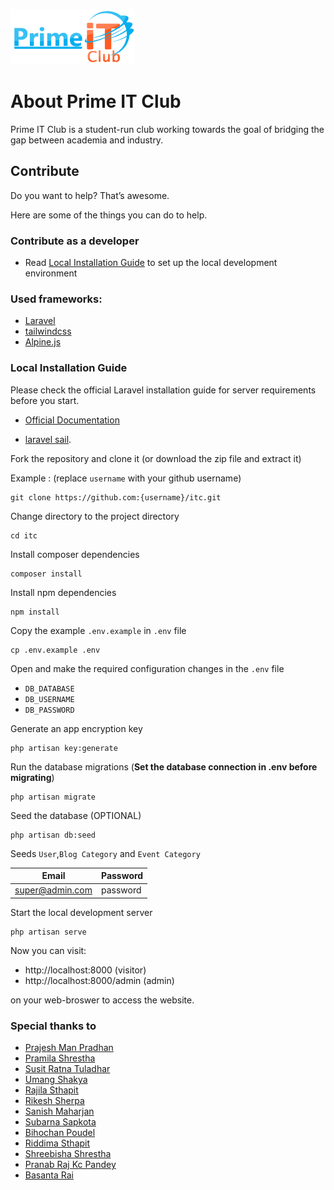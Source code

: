 [![PITC](./public/logo/logo.png)](https://primeitclub.com)

# About Prime IT Club

Prime IT Club is a student-run club working towards the goal of bridging the gap between academia and industry.

## Contribute

Do you want to help? That’s awesome.

Here are some of the things you can do to help.

### Contribute as a developer

-   Read [Local Installation Guide](#local-installation-guide) to set up the local development environment

### Used frameworks:

-   [Laravel](https://laravel.com/)
-   [tailwindcss](https://tailwindcss.com/)
-   [Alpine.js](https://alpinejs.dev/)

### Local Installation Guide

Please check the official Laravel installation guide for server requirements before you start.

-   [Official Documentation](https://laravel.com/docs/9.x)

-   [laravel sail](https://laravel.com/docs/9.x/sail#main-content).

Fork the repository and clone it (or download the zip file and extract it)

Example : (replace `username` with your github username)

    git clone https://github.com:{username}/itc.git

Change directory to the project directory

    cd itc

Install composer dependencies

    composer install

Install npm dependencies

    npm install

Copy the example `.env.example` in `.env` file

    cp .env.example .env

Open and make the required configuration changes in the `.env` file

-   `DB_DATABASE`
-   `DB_USERNAME`
-   `DB_PASSWORD`

Generate an app encryption key

    php artisan key:generate

Run the database migrations (**Set the database connection in .env before migrating**)

    php artisan migrate

Seed the database (OPTIONAL)

    php artisan db:seed

Seeds `User`,`Blog Category` and `Event Category`

| Email           | Password |
| --------------- | -------- |
| super@admin.com | password |

Start the local development server

    php artisan serve

Now you can visit:

-   http://localhost:8000 (visitor)
-   http://localhost:8000/admin (admin)

on your web-broswer to access the website.

### Special thanks to

-   [Prajesh Man Pradhan](https://github.com/prajeshpradhan)
-   [Pramila Shrestha](https://www.linkedin.com/in/pramila-shrestha-91b67a198/)
-   [Susit Ratna Tuladhar](https://github.com/SusitTuladhar)
-   [Umang Shakya](https://www.linkedin.com/in/umang-shakya-0a52411b3/)
-   [Rajila Sthapit](https://www.linkedin.com/in/rajila-sthapit-9a8b24237/)
-   [Rikesh Sherpa](https://github.com/derikesh)
-   [Sanish Maharjan](https://www.linkedin.com/in/sanis-maharjan-8579031a5/)
-   [Subarna Sapkota](https://github.com/subarna0077)
-   [Bihochan Poudel](#)
-   [Riddima Sthapit](#)
-   [Shreebisha Shrestha](#)
-   [Pranab Raj Kc Pandey](https://github.com/PranabZz)
-   [Basanta Rai](https://github.com/iambasanta)
